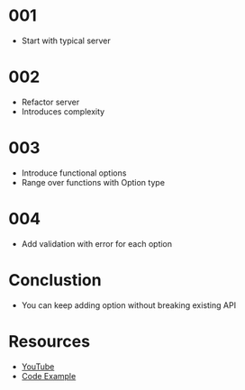 

# 001
- Start with typical server

# 002
- Refactor server
- Introduces complexity

# 003
- Introduce functional options
- Range over functions with Option type

# 004
- Add validation with error for each option

# Conclustion
- You can keep adding option without breaking existing API

# Resources
- [YouTube](https://www.youtube.com/watch?v=fe8vJSIzWss&list=PL7yAAGMOat_F7bOImcjx4ZnCtfyNEqzCy&index=13)
- [Code Example](https://github.com/MarioCarrion/videos/tree/2a4be54f8e98070c29baf47dffabc0dc119acf2d/2021/11/05)